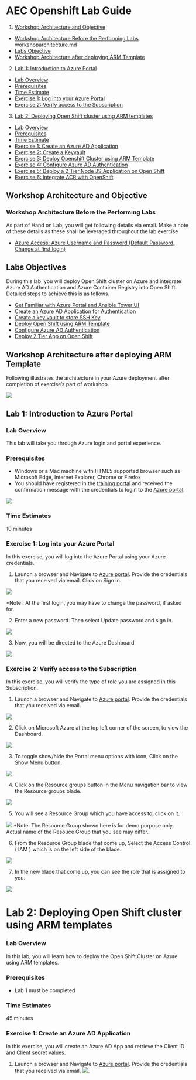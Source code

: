 # AEC Openshift Lab Guide

<!-- TOC -->
1. [Workshop Architecture and Objective](#workshop-architecture-and-objective)
  * [Workshop Architecture Before the Performing Labs](#workshop-architecture-before-the-performing-labs)
  <a href="https://github.com/ShivaniThadiyan/DocRepo/blob/master/workshoparchitecture.md">workshoparchitecture.md</a>
  * [Labs Objective](#labs-objective)
  * [Workshop Architecture after deploying ARM Template](#workshop-architecture-after-deploying-ARM-template)
 2. [Lab 1: Introduction to Azure Portal](#lab-1:introduction-to-azure-portal)
  * [Lab Overview](#lab-overview)
  * [Prerequisites](#Prerequisites)
  * [Time Estimate](#time-estimate)
  * [Exercise 1: Log into your Azure Portal](#exercise-1:log-into-your-azure-portal)
  * [Exercise 2: Verify access to the Subscription](#exercise-2:verify-access-to-the-subscription)
 3. [Lab 2: Deploying Open Shift cluster using ARM templates](#lab-2:deploying-open-shift-cluster-using-ARM-templates)
  * [Lab Overview](#lab-overview)
  * [Prerequisites](#Prerequisites)
  * [Time Estimate](#time-estimate)
  * [Exercise 1: Create an Azure AD Application](#exercise-1:create-an-azure-AD-application)
  * [Exercise 2: Create a Keyvault](#exercise-2:create-a-keyvault)
  * [Exercise 3: Deploy Openshift Cluster using ARM Template](#exercise-3:deploy-openshift-cluster-using-ARM-template)
  * [Exercise 4: Configure Azure AD Authentication](#exercise-4:configure-azure-AD-authentication)
  * [Exercise 5: Deploy a 2 Tier Node JS Application on Open Shift](#exercise-5:Deploy-a-2-tier-node-JS-application-on-open-shift)
  * [Exercise 6: Integrate ACR with OpenShift](#exercise-6:integrate-ACR-with-openShift)
<!-- /TOC -->

## Workshop Architecture and Objective
### Workshop Architecture Before the Performing Labs
As part of Hand on Lab, you will get following details via email. Make a note of these details as these shall be leveraged throughout the lab exercise
 * [Azure Access: Azure Username and Password (Default Password, Change at first login)](#azure-access:azure-username-and-password-default-password,Change-at-first-login)
 
## Labs Objectives
During this lab, you will deploy Open Shift cluster on Azure and integrate Azure AD Authentication and Azure Container Registry into Open Shift. Detailed steps to achieve this is as follows.
  * [Get Familiar with Azure Portal and Ansible Tower UI](#get-familiar-with-Azure-Portal-and-Ansible-Tower-UI)
  * [Create an Azure AD Application for Authentication](#create-an-Azure-AD-Application-for-Authentication)
  * [Create a key vault to store SSH Key](#create-a-key-vault-to-store-SSH-Key)
  * [Deploy Open Shift using ARM Template](#deploy-Open-Shift-using-ARM-Template)
  * [Configure Azure AD Authentication](#configure-Azure-AD-Authentication)
  * [Deploy 2 Tier App on Open Shift](#deploy-2-tier-app-on-open-shift)

## Workshop Architecture after deploying ARM Template
Following illustrates the architecture in your Azure deployment after completion of exercise’s part of workshop.

<img src="https://raw.githubusercontent.com/ShivaniThadiyan/DocRepo/master/Images/img1.jpg"/>

## Lab 1: Introduction to Azure Portal
### Lab Overview
This lab will take you through Azure login and portal experience.

### Prerequisites
* Windows or a Mac machine with HTML5 supported browser such as Microsoft Edge, Internet Explorer, Chrome or Firefox
* You should have registered in the [training portal](https://azuretraining.spektrasystems.com) and received the confirmation message with the credentials to login to the [Azure portal](https://Portal.azure.com).

<img src="https://github.com/ShivaniThadiyan/DocRepo/blob/master/Images/image2.png"/>

### Time Estimates
10 minutes

### Exercise 1: Log into your Azure Portal
In this exercise, you will log into the Azure Portal using your Azure credentials.
1. Launch a browser and Navigate to [Azure portal](https://Portal.azure.com). Provide the credentials that you received via email. Click on Sign In.
<img src="https://github.com/ShivaniThadiyan/DocRepo/blob/master/Images/login.png"/>

*Note : At the first login, you may have to change the password, if asked for.

2. Enter a new password. Then select Update password and sign in.
<img src="https://github.com/ShivaniThadiyan/DocRepo/blob/master/Images/UpdatePasswd.png"/>

3.	Now, you will be directed to the Azure Dashboard
<img src="https://github.com/ShivaniThadiyan/DocRepo/blob/master/Images/Portal.png"/>

### Exercise 2: Verify access to the Subscription
In this exercise, you will verify the type of role you are assigned in this Subscription.
1. Launch a browser and Navigate to [Azure portal](https://Portal.azure.com). Provide the credentials that you received via email. 
<img src="https://github.com/ShivaniThadiyan/DocRepo/blob/master/Images/LoginPortal.png"/>

2.	Click on Microsoft Azure  at the top left corner of the screen, to view the Dashboard.
<img src="https://github.com/ShivaniThadiyan/DocRepo/blob/master/Images/click-microsoft-azure.png"/>

3.	To toggle show/hide the Portal menu options with icon, Click on the Show Menu button.
<img src="https://github.com/ShivaniThadiyan/DocRepo/blob/master/Images/click-showMenu.png"/>

4.	Click on the Resource groups button in the Menu navigation bar to view the Resource groups blade.
<img src="https://github.com/ShivaniThadiyan/DocRepo/blob/master/Images/click-resource-groups.png"/>

5.	You will see a Resource Group which you have access to, click on it.
<img src="https://github.com/ShivaniThadiyan/DocRepo/blob/master/Images/click-on-RG.png"/>
*Note: The Resource Group shown here is for demo purpose only. Actual name of the Resouce Group that you see may differ.

6.	From the Resource Group blade that come up, Select the Access Control ( IAM ) which is on the left side of the blade.
<img src="https://github.com/ShivaniThadiyan/DocRepo/blob/master/Images/click-IAM.png"/>

7.	In the new blade that come up, you can see the role that is assigned to you.
<img src="https://github.com/ShivaniThadiyan/DocRepo/blob/master/Images/see-roles.png"/>

# Lab 2: Deploying Open Shift cluster using ARM templates
### Lab Overview
In this lab, you will learn how to deploy the Open Shift Cluster on Azure using ARM templates.

### Prerequisites
* Lab 1 must be completed

### Time Estimates
45 minutes

### Exercise 1: Create an Azure AD Application
In this exercise, you will create an Azure AD App and retrieve the Client ID and Client secret values.
1. Launch a browser and Navigate to [Azure portal](https://Portal.azure.com). Provide the credentials that you received via email. 
<img src="https://github.com/ShivaniThadiyan/DocRepo/blob/master/Images/LoginPortal.png"/>. 

























































